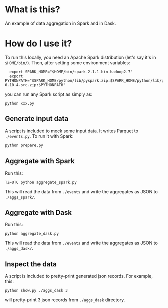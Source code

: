 What is this?
=============

An example of data aggregation in Spark and in Dask.

How do I use it?
================

To run this locally, you need an Apache Spark distribution
(let's say it's in `$HOME/bin/`). Then, after setting some
environment variables:

```
  export SPARK_HOME="$HOME/bin/spark-2.1.1-bin-hadoop2.7"
  export PYTHONPATH="$SPARK_HOME/python/lib/pyspark.zip:$SPARK_HOME/python/lib/py4j-0.10.4-src.zip:$PYTHONPATH"
```

you can run any Spark script as simply as:

```
python xxx.py
```

Generate input data
-------------------

A script is included to mock some input data. It writes Parquet to `./events.py`.
To run it with Spark:

```
python prepare.py
```

Aggregate with Spark
---------------------

Run this:

```
TZ=UTC python aggregate_spark.py
```

This will read the data from `./events` and write the aggregates as JSON
to `./aggs_spark/`.

Aggregate with Dask
-------------------

Run this:

```
python aggregate_dask.py
```

This will read the data from `./events` and write the aggregates as JSON
to `./aggs_dask/`.

Inspect the data
----------------

A script is included to pretty-print generated json records. For example,
this:

```
python show.py ./aggs_dask 3
```

will pretty-print 3 json records from `./aggs_dask` directory.